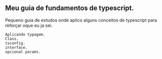 ## Meu guia de fundamentos de typescript.

Pequeno guia de estudos onde aplico alguns conceitos de typescript para reforçar oque eu ja sei.

    Aplicando typagem.
    Class.
    tsconfig.
    interface.
    opcional params.
